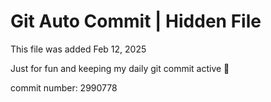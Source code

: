 # Git Auto Commit | Hidden File

This file was added Feb 12, 2025

Just for fun and keeping my daily git commit active 🤪

commit number: 2990778
